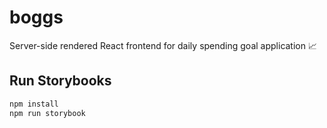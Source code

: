 # boggs

Server-side rendered React frontend for daily spending goal application 📈

## Run Storybooks

```sh
npm install
npm run storybook
```